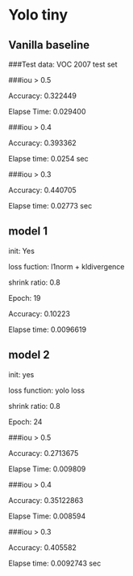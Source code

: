 # Yolo tiny

## Vanilla baseline
###Test data: VOC 2007 test set


###iou > 0.5

Accuracy: 0.322449

Elapse Time: 0.029400


###iou > 0.4

Accuracy: 0.393362

Elapse time: 0.0254 sec


###iou > 0.3

Accuracy: 0.440705

Elapse time: 0.02773 sec

## model 1

init: Yes

loss fuction: l1norm + kldivergence

shrink ratio: 0.8

Epoch: 19

Accuracy: 0.10223

Elapse time: 0.0096619


## model 2

init: yes

loss function: yolo loss

shrink ratio: 0.8

Epoch: 24

###iou > 0.5

Accuracy: 0.2713675

Elapse Time: 0.009809


###iou > 0.4

Accuracy: 0.35122863

Elapse Time: 0.008594


###iou > 0.3

Accuracy: 0.405582

Elapse time: 0.0092743 sec



